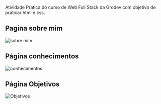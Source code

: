 <p>Atividade Pratica do curso de Web Full Stack da Grodev com objetivo de praticar html e css.</p>

<h2>Pagina sobre mim</h2>

![sobre mim](https://github.com/Leokrindges/praticando_posicoes_com_css/assets/123202044/393d18df-4e2c-4175-9fde-b1445aa746da)

<h2>Página conhecimentos</h2>

![conhecimentos](https://github.com/Leokrindges/praticando_posicoes_com_css/assets/123202044/797fc98b-b7f4-4e19-88a7-5c4e831a070b)

<h2>Página Objetivos</h2>

![Objetivos](https://github.com/Leokrindges/praticando_posicoes_com_css/assets/123202044/b9382486-125f-4ab7-acc8-7b916a8b8d2f)

